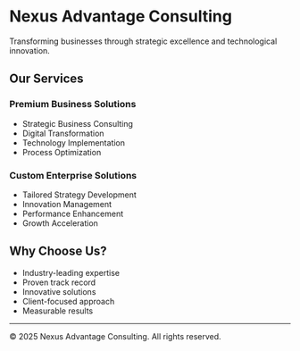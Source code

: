 # Nexus Advantage Consulting

Transforming businesses through strategic excellence and technological innovation.

## Our Services

### Premium Business Solutions
- Strategic Business Consulting
- Digital Transformation
- Technology Implementation
- Process Optimization

### Custom Enterprise Solutions
- Tailored Strategy Development
- Innovation Management
- Performance Enhancement
- Growth Acceleration

## Why Choose Us?

- Industry-leading expertise
- Proven track record
- Innovative solutions
- Client-focused approach
- Measurable results

---
© 2025 Nexus Advantage Consulting. All rights reserved.

